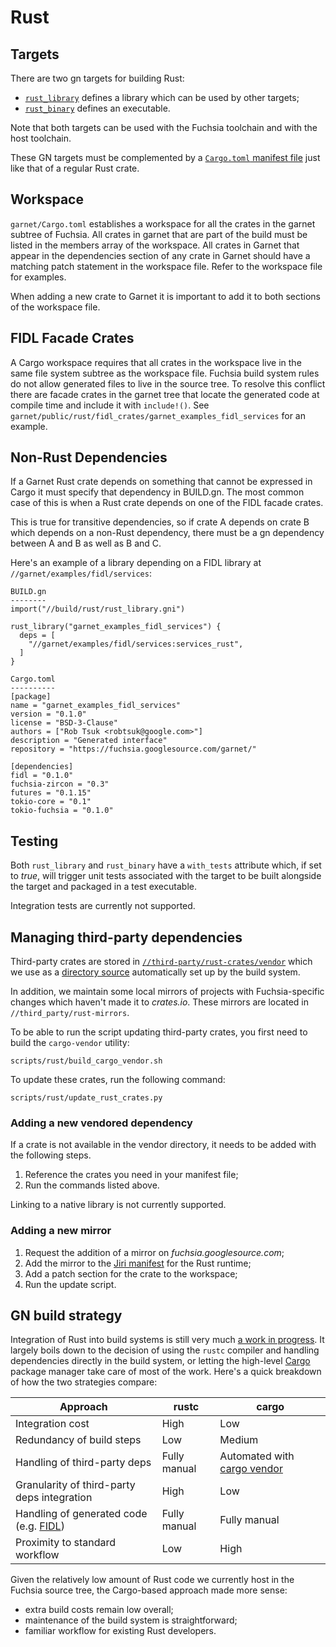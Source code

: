 Rust
====

## Targets

There are two gn targets for building Rust:
- [`rust_library`][target-library] defines a library which can be used by other
targets;
- [`rust_binary`][target-binary] defines an executable.

Note that both targets can be used with the Fuchsia toolchain and with the host
toolchain.

These GN targets must be complemented by a
[`Cargo.toml` manifest file][manifest] just like that of a regular Rust
crate.

## Workspace

`garnet/Cargo.toml` establishes a workspace for all the crates in the garnet
subtree of Fuchsia. All crates in garnet that are part of the build must be listed
in the members array of the workspace. All crates in Garnet that appear in the
dependencies section of any crate in Garnet should have a matching patch
statement in the workspace file. Refer to the workspace file for examples.

When adding a new crate to Garnet it is important to add it to both sections
of the workspace file.

## FIDL Facade Crates

A Cargo workspace requires that all crates in the workspace live in the same file
system subtree as the workspace file. Fuchsia build system rules do not allow generated
files to live in the source tree. To resolve this conflict there are facade crates
in the garnet tree that locate the generated code at compile time and include it with
`include!()`. See `garnet/public/rust/fidl_crates/garnet_examples_fidl_services` for
an example.

## Non-Rust Dependencies

If a Garnet Rust crate depends on something that cannot be expressed in Cargo it
must specify that dependency in BUILD.gn. The most common case of this is when
a Rust crate depends on one of the FIDL facade crates.

This is true for transitive dependencies, so if crate A depends on crate B which
depends on a non-Rust dependency, there must be a gn dependency between A and B as
well as B and C.

Here's an example of a library depending on a FIDL library
at `//garnet/examples/fidl/services`:

```
BUILD.gn
--------
import("//build/rust/rust_library.gni")

rust_library("garnet_examples_fidl_services") {
  deps = [
    "//garnet/examples/fidl/services:services_rust",
  ]
}

Cargo.toml
----------
[package]
name = "garnet_examples_fidl_services"
version = "0.1.0"
license = "BSD-3-Clause"
authors = ["Rob Tsuk <robtsuk@google.com>"]
description = "Generated interface"
repository = "https://fuchsia.googlesource.com/garnet/"

[dependencies]
fidl = "0.1.0"
fuchsia-zircon = "0.3"
futures = "0.1.15"
tokio-core = "0.1"
tokio-fuchsia = "0.1.0"
```

## Testing

Both `rust_library` and `rust_binary` have a `with_tests` attribute which, if
set to _true_, will trigger unit tests associated with the target to be built
alongside the target and packaged in a test executable.

Integration tests are currently not supported.

## Managing third-party dependencies

Third-party crates are stored in [`//third-party/rust-crates/vendor`][3p-crates]
which we use as a [directory source][source-replacement] automatically set up
by the build system.

In addition, we maintain some local mirrors of projects with Fuchsia-specific
changes which haven't made it to *crates.io*. These mirrors are located in
`//third_party/rust-mirrors`.

To be able to run the script updating third-party crates, you first need to
build the `cargo-vendor` utility:
```
scripts/rust/build_cargo_vendor.sh
```

To update these crates, run the following command:
```
scripts/rust/update_rust_crates.py
```

### Adding a new vendored dependency

If a crate is not available in the vendor directory, it needs to be added with
the following steps.

1. Reference the crates you need in your manifest file;
1. Run the commands listed above.

Linking to a native library is not currently supported.

### Adding a new mirror

1. Request the addition of a mirror on *fuchsia.googlesource.com*;
1. Add the mirror to the [Jiri manifest][jiri-manifest] for the Rust runtime;
1. Add a patch section for the crate to the workspace;
1. Run the update script.

## GN build strategy

Integration of Rust into build systems is still very much
[a work in progress][build-integration]. It largely boils down to the decision
of using the `rustc` compiler and handling dependencies directly in the build
system, or letting the high-level [Cargo][cargo] package manager take care of
most of the work. Here's a quick breakdown of how the two strategies compare:

| Approach                                       | rustc        | cargo                                       |
|------------------------------------------------|--------------|---------------------------------------------|
| Integration cost                               | High         | Low                                         |
| Redundancy of build steps                      | Low          | Medium                                      |
| Handling of third-party deps                   | Fully manual | Automated with [cargo vendor][cargo-vendor] |
| Granularity of third-party deps integration    | High         | Low                                         |
| Handling of generated code (e.g. [FIDL][fidl]) | Fully manual | Fully manual                                |
| Proximity to standard workflow                 | Low          | High                                        |

Given the relatively low amount of Rust code we currently host in the Fuchsia
source tree, the Cargo-based approach made more sense:
- extra build costs remain low overall;
- maintenance of the build system is straightforward;
- familiar workflow for existing Rust developers.

[target-library]: https://fuchsia.googlesource.com/build/+/master/rust/rust_library.gni "Rust library"
[target-binary]: https://fuchsia.googlesource.com/build/+/master/rust/rust_binary.gni "Rust binary"
[manifest]: http://doc.crates.io/manifest.html "Manifest file"
[3p-crates]: https://fuchsia.googlesource.com/third_party/rust-crates/+/master/vendor "Third-party crates"
[source-replacement]: http://doc.crates.io/source-replacement.html "Source replacement"
[update-script]: https://fuchsia.googlesource.com/scripts/+/master/rust/update_rust_crates.py "Update script"
[jiri-manifest]: https://fuchsia.googlesource.com/manifest/+/master/runtimes/rust "Jiri manifest"
[build-integration]: https://github.com/rust-lang/rust-roadmap/issues/12 "Build integration"
[cargo]: https://github.com/rust-lang/cargo "Cargo"
[cargo-vendor]: https://github.com/alexcrichton/cargo-vendor "cargo-vendor"
[fidl]: https://fuchsia.googlesource.com/fidl/+/master/README.md "FIDL"
